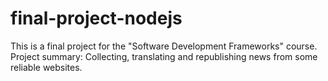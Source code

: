 # final-project-nodejs
This is a final project for the "Software Development Frameworks" course. Project summary: Collecting, translating and republishing news from some reliable websites.
